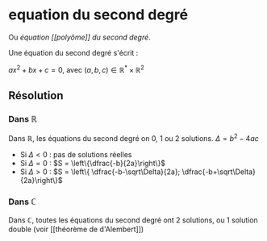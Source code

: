 # equation du second degré
Ou _équation [[polyôme]] du second degré_.

Une équation du second degré s'écrit :

$ax^2 + bx + c = 0$, avec  $(a, b, c)\in\mathbb R^*\times\mathbb R^2$

## Résolution
### Dans $\mathbb R$
Dans $\mathbb R$, les équations du second degré on 0, 1 ou 2 solutions.
$\Delta = b^2-4ac$
- Si $\Delta < 0$ : pas de solutions réelles
- Si $\Delta = 0$ : $S = \left\{\dfrac{-b}{2a}\right\}$
- Si $\Delta>0$ : $S = \left\{ \dfrac{-b-\sqrt\Delta}{2a}; \dfrac{-b+\sqrt\Delta}{2a}\right\}$


### Dans $\mathbb C$
Dans $\mathbb C$, toutes les équations du second degré ont 2 solutions, ou 1 solution double (voir [[théorème de d'Alembert]])
